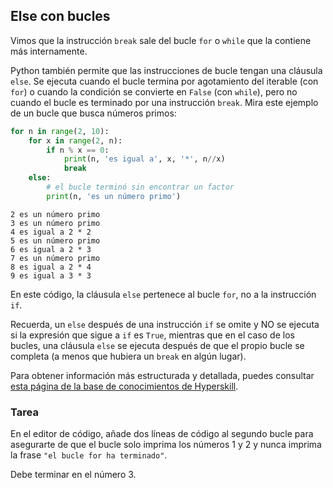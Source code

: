## Else con bucles

Vimos que la instrucción `break` sale del bucle `for` o `while` que la contiene más internamente.

Python también permite que las instrucciones de bucle tengan una cláusula `else`. Se ejecuta cuando el bucle termina
por agotamiento del iterable (con `for`) o cuando la condición se convierte en `False`
(con `while`), pero no cuando el bucle es terminado por una instrucción `break`. Mira
este ejemplo de un bucle que busca números primos:

```python
for n in range(2, 10):
    for x in range(2, n):
        if n % x == 0:
            print(n, 'es igual a', x, '*', n//x)
            break
    else:
        # el bucle terminó sin encontrar un factor
        print(n, 'es un número primo')
```
```text
2 es un número primo
3 es un número primo
4 es igual a 2 * 2
5 es un número primo
6 es igual a 2 * 3
7 es un número primo
8 es igual a 2 * 4
9 es igual a 3 * 3
```
En este código, la cláusula `else` pertenece al bucle `for`, no a la
instrucción `if`.

Recuerda, un `else` después de una instrucción `if` se omite y NO se ejecuta si la expresión que sigue a 
`if` es `True`, mientras que en el caso de los bucles, una cláusula `else` se ejecuta después de que el propio bucle
se completa (a menos que hubiera un `break` en algún lugar).

Para obtener información más estructurada y detallada, puedes consultar [esta página de la base de conocimientos de Hyperskill](https://hyperskill.org/learn/step/6302?utm_source=jba&utm_medium=jba_courses_links).

### Tarea
En el editor de código, añade dos líneas de código al segundo bucle para asegurarte de que el bucle solo imprima
los números 1 y 2 y nunca imprima la frase `"el bucle for ha terminado"`.

<div class="hint">Debe terminar en el número 3.</div>